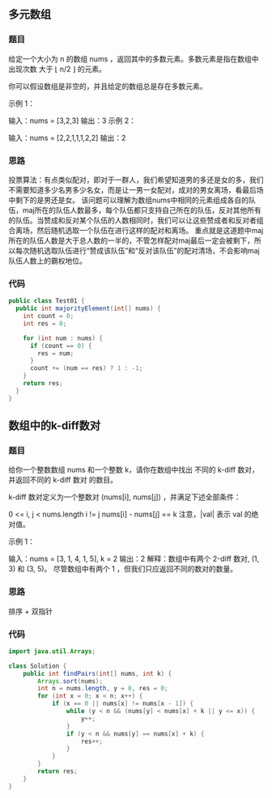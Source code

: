 ## 多元数组

### 题目

给定一个大小为 n 的数组 nums ，返回其中的多数元素。多数元素是指在数组中出现次数 大于 ⌊ n/2 ⌋ 的元素。

你可以假设数组是非空的，并且给定的数组总是存在多数元素。



示例 1：

输入：nums = [3,2,3]
输出：3
示例 2：

输入：nums = [2,2,1,1,1,2,2]
输出：2



### 思路

投票算法：有点类似配对，即对于一群人，我们希望知道男的多还是女的多，我们不需要知道多少名男多少名女，而是让一男一女配对，成对的男女离场，看最后场中剩下的是男还是女。 该问题可以理解为数组nums中相同的元素组成各自的队伍，maj所在的队伍人数最多，每个队伍都只支持自己所在的队伍，反对其他所有的队伍。当赞成和反对某个队伍的人数相同时，我们可以让这些赞成者和反对者组合离场，然后随机选取一个队伍在进行这样的配对和离场。 重点就是这道题中maj所在的队伍人数是大于总人数的一半的，不管怎样配对maj最后一定会被剩下，所以每次随机选取队伍进行“赞成该队伍”和“反对该队伍”的配对清场，不会影响maj队伍人数上的霸权地位。

### 代码

```java
public class Test01 {
  public int majorityElement(int[] nums) {
    int count = 0;
    int res = 0;

    for (int num : nums) {
      if (count == 0) {
        res = num;
      }
      count += (num == res) ? 1 : -1;
    }
    return res;
  }
}
```

## 数组中的k-diff数对

### 题目

给你一个整数数组 nums 和一个整数 k，请你在数组中找出 不同的 k-diff 数对，并返回不同的 k-diff 数对 的数目。

k-diff 数对定义为一个整数对 (nums[i], nums[j]) ，并满足下述全部条件：

0 <= i, j < nums.length
i != j
nums[i] - nums[j] == k
注意，|val| 表示 val 的绝对值。



示例 1：

输入：nums = [3, 1, 4, 1, 5], k = 2
输出：2
解释：数组中有两个 2-diff 数对, (1, 3) 和 (3, 5)。
尽管数组中有两个 1 ，但我们只应返回不同的数对的数量。

### 思路

排序 + 双指针

### 代码

```java
import java.util.Arrays;

class Solution {
    public int findPairs(int[] nums, int k) {
        Arrays.sort(nums);
        int n = nums.length, y = 0, res = 0;
        for (int x = 0; x < n; x++) {
            if (x == 0 || nums[x] != nums[x - 1]) {
                while (y < n && (nums[y] < nums[x] + k || y <= x)) {
                    y++;
                }
                if (y < n && nums[y] == nums[x] + k) {
                    res++;
                }
            }
        }
        return res;
    }
}
```

